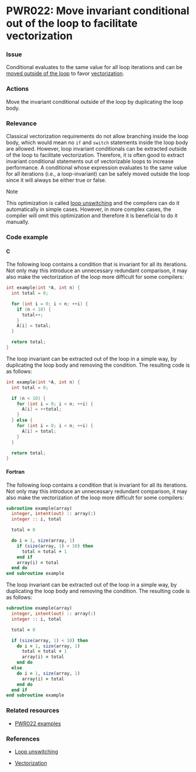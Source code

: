 # PWR022: Move invariant conditional out of the loop to facilitate vectorization

### Issue

Conditional evaluates to the same value for all loop iterations and can be
[moved outside of the loop](../../Glossary/Loop-unswitching.md) to favor
[vectorization](../../Glossary/Vectorization.md).

### Actions

Move the invariant conditional outside of the loop by duplicating the loop body.

### Relevance

Classical vectorization requirements do not allow branching inside the loop
body, which would mean no `if` and `switch` statements inside the loop body are
allowed. However, loop invariant conditionals can be extracted outside of the
loop to facilitate vectorization. Therefore, it is often good to extract
invariant conditional statements out of vectorizable loops to increase
performance. A conditional whose expression evaluates to the same value for all
iterations (i.e., a loop-invariant) can be safely moved outside the loop since
it will always be either true or false.

> [!NOTE]
> This optimization is called
> [loop unswitching](../../Glossary/Loop-unswitching.md) and the compilers can do
> it automatically in simple cases. However, in more complex cases, the compiler
> will omit this optimization and therefore it is beneficial to do it manually.

### Code example

#### C

The following loop contains a condition that is invariant for all its
iterations. Not only may this introduce an unnecessary redundant comparison, it
may also make the vectorization of the loop more difficult for some compilers:

```c
int example(int *A, int n) {
  int total = 0;

  for (int i = 0; i < n; ++i) {
    if (n < 10) {
      total++;
    }
    A[i] = total;
  }

  return total;
}
```

The loop invariant can be extracted out of the loop in a simple way, by
duplicating the loop body and removing the condition. The resulting code is as
follows:

```c
int example(int *A, int n) {
  int total = 0;

  if (n < 10) {
    for (int i = 0; i < n; ++i) {
      A[i] = ++total;
    }
  } else {
    for (int i = 0; i < n; ++i) {
      A[i] = total;
    }
  }

  return total;
}
```

#### Fortran

The following loop contains a condition that is invariant for all its
iterations. Not only may this introduce an unnecessary redundant comparison, it
may also make the vectorization of the loop more difficult for some compilers:

```fortran
subroutine example(array)
  integer, intent(out) :: array(:)
  integer :: i, total

  total = 0

  do i = 1, size(array, 1)
    if (size(array, 1) < 10) then
      total = total + 1
    end if
    array(i) = total
  end do
end subroutine example
```

The loop invariant can be extracted out of the loop in a simple way, by
duplicating the loop body and removing the condition. The resulting code is as
follows:

```fortran
subroutine example(array)
  integer, intent(out) :: array(:)
  integer :: i, total

  total = 0

  if (size(array, 1) < 10) then
    do i = 1, size(array, 1)
      total = total + 1
      array(i) = total
    end do
  else
    do i = 1, size(array, 1)
      array(i) = total
    end do
  end if
end subroutine example
```

### Related resources

* [PWR022 examples](https://github.com/codee-com/open-catalog/tree/main/Checks/PWR022/)

### References

* [Loop unswitching](../../Glossary/Loop-unswitching.md)

* [Vectorization](../../Glossary/Vectorization.md)
